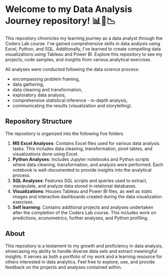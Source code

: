 # Welcome to my Data Analysis Journey repository! 📊🐍📉

This repository chronicles my learning journey as a data analyst through the Coders Lab course. I've gained comprehensive skills in data analysis using Excel, Python, and SQL. Additionally, I've learned to create compelling data visualizations using Tableau and Power BI. Explore this repository to see my projects, code samples, and insights from various analytical exercises.

All analyses were conducted following the data science process:
- encompassing problem framing,
- data gathering,
- data cleaning and transformation,
- exploratory data analysis,
- comprehensive statistical inference - in-depth analysis,
- communicating the results (visualization and storytelling).

## Repository Structure

The repository is organized into the following five folders

1. **MS Excel Analyses**: Contains Excel files used for various data analysis tasks. This includes data cleaning, transformation, pivot tables, and visualizations done using Excel.
2. **Python Analyses**: Includes Jupyter notebooks and Python scripts where data cleaning, transformation, and analysis were performed. Each notebook is well-documented to provide insights into the analytical process.
3. **SQL Analyses**: Features SQL scripts and queries used to extract, manipulate, and analyze data stored in relational databases.
4. **Visualizations**: Houses Tableau and Power BI files, as well as static images and interactive dashboards created during the data visualization exercises.
5. **Self learning**: Contains additional projects and analyses undertaken after the completion of the Coders Lab course. This includes work on predictions, econometrics, further analyses, and Python profiling.

## About
This repository is a testament to my growth and proficiency in data analysis, showcasing my ability to handle diverse data sets and extract meaningful insights. It serves as both a portfolio of my work and a learning resource for others interested in data analytics. Feel free to explore, use, and provide feedback on the projects and analyses contained within.
